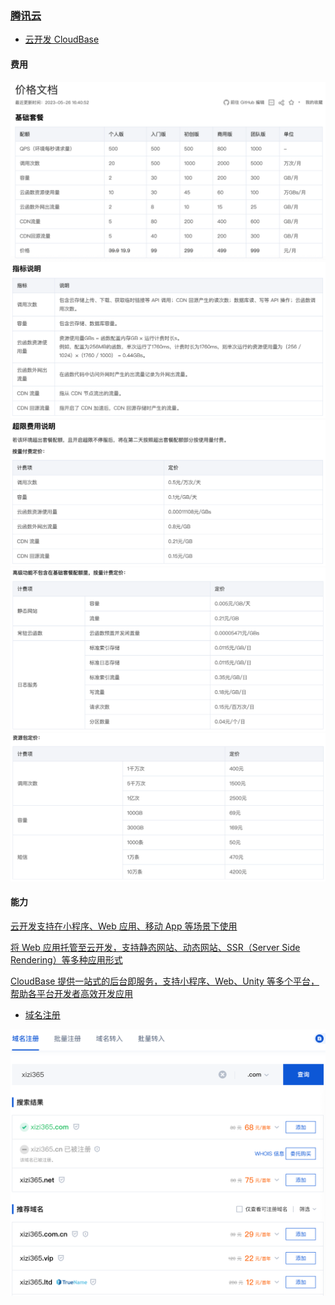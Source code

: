 ### [腾讯云](https://cloud.tencent.com/?fromSource=gwzcw.7382755.7382755.7382755&utm_medium=cpc&utm_id=gwzcw.7382755.7382755.7382755)

* [云开发 CloudBase](https://cloud.tencent.com/document/product/876)

#### 费用

<img src="./src/txy_1.png" alt="txy_1" style="zoom:50%;" />

<img src="./src/txy_2.png" alt="txy_1" style="zoom:50%;" />

<img src="./src/txy_3.png" alt="txy_1" style="zoom:50%;" />

<img src="./src/txy_4.png" alt="txy_1" style="zoom:50%;" />

<img src="./src/txy_5.png" alt="txy_1" style="zoom:50%;" />

#### 能力

[云开发支持在小程序、Web 应用、移动 App 等场景下使用](https://cloud.tencent.com/document/product/876/51912)

[将 Web 应用托管至云开发，支持静态网站、动态网站、SSR（Server Side Rendering）等多种应用形式](https://cloud.tencent.com/document/product/876/51914)

[CloudBase 提供一站式的后台即服务，支持小程序、Web、Unity 等多个平台，帮助各平台开发者高效开发应用](https://cloud.tencent.com/document/product/876/51928)



* [域名注册](https://dnspod.cloud.tencent.com/)

<img src="./src/txy_6.png" alt="txy_1" style="zoom:50%;" />